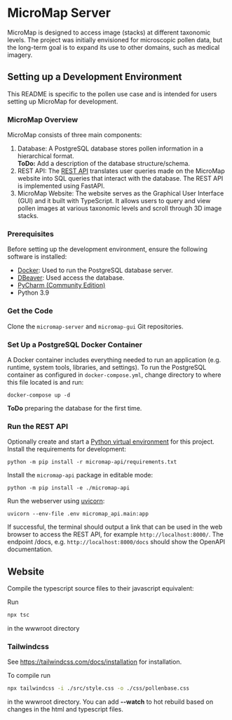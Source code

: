 # MicroMap Server
MicroMap is designed to access image (stacks) at different taxonomic levels.
The project was initially envisioned for microscopic pollen data, but the long-term goal is to expand its use to other
domains, such as medical imagery.

## Setting up a Development Environment
This README is specific to the pollen use case and is intended for users setting up MicroMap for development. 

### MicroMap Overview
MicroMap consists of three main components:
1. Database: A PostgreSQL database stores pollen information in a hierarchical format.  
   **ToDo:** Add a description of the database structure/schema.  
2. REST API: The [REST API](https://en.wikipedia.org/wiki/REST) translates user queries made on the MicroMap website
   into SQL queries that interact with the database. The REST API is implemented using FastAPI.
3. MicroMap Website: The website serves as the Graphical User Interface (GUI) and it built with TypeScript.
   It allows users to query and view pollen images at various taxonomic levels and scroll through 3D image stacks. 

### Prerequisites
Before setting up the development environment, ensure the following software is installed:  
- [Docker](https://www.docker.com/): Used to run the PostgreSQL database server.
- [DBeaver](https://dbeaver.io/): Used access the database.
- [PyCharm (Community Edition)](https://www.jetbrains.com/toolbox-app/)  
- Python 3.9

### Get the Code
Clone the `micromap-server` and `micromap-gui` Git repositories.  

### Set Up a PostgreSQL Docker Container
A Docker container includes everything needed to run an application (e.g. runtime, system tools, libraries, and
settings).
To run the PostgreSQL container as configured in `docker-compose.yml`, change directory to where this file located is and run:
```shell
docker-compose up -d
```
**ToDo** preparing the database for the first time.

### Run the REST API
Optionally create and start a [Python virtual environment](https://docs.python.org/3/library/venv.html) for this project.   
Install the requirements for development:
```shell
python -m pip install -r micromap-api/requirements.txt
```
Install the `micromap-api` package in editable mode:
```shell
python -m pip install -e ./micromap-api
```
Run the webserver using [uvicorn](https://www.uvicorn.org/):
```shell
uvicorn --env-file .env micromap_api.main:app
```
If successful, the terminal should output a link that can be used in the web browser to access the REST API, for example `http://localhost:8000/`.
The endpoint /docs, e.g. `http://localhost:8000/docs` should show the OpenAPI documentation.


## Website

Compile the typescript source files to their javascript equivalent:

Run

```bash
npx tsc
```
in the wwwroot directory

### Tailwindcss

See https://tailwindcss.com/docs/installation for installation.

To compile run
```bash
npx tailwindcss -i ./src/style.css -o ./css/pollenbase.css
```
in the wwwroot directory. You can add **--watch** to hot rebuild based on changes in the html and typescript files.

